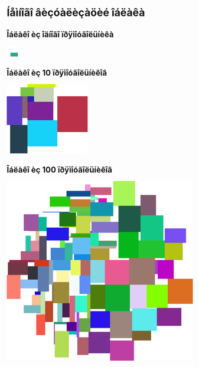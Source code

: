 # Íåìíîãî âèçóàëèçàöèé îáëàêà #
 

## Îáëàêî èç îäíîãî ïðÿìîóãîëüíèêà ##
![TagCloud1](https://github.com/hariton27sy/tdd/raw/master/cs/TagsCloudVisualization/Tests/ID-0-1007.png)


## Îáëàêî èç 10 ïðÿìîóãîëüíèêîâ ##
![TagCloud2](https://github.com/hariton27sy/tdd/raw/master/cs/TagsCloudVisualization/Tests/ID-0-1014.png)


## Îáëàêî èç 100 ïðÿìîóãîëüíèêîâ ##
![TagCloud3](https://github.com/hariton27sy/tdd/raw/master/cs/TagsCloudVisualization/Tests/ID-0-1015.png)

